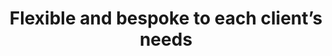 ---
order: 3
icon: "/icons/nature.svg"
title: "<b>Flexible and bespoke</b> to each client’s needs"
type: "locations"
---